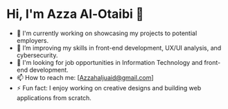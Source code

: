 # Hi, I'm Azza Al-Otaibi 👋

- 🔭 I'm currently working on showcasing my projects to potential employers.
- 🌱 I’m improving my skills in front-end development, UX/UI analysis, and cybersecurity.
- 💼 I'm looking for job opportunities in Information Technology and front-end development.
- 📫 How to reach me: [Azzahaljuaid@gmail.com]
- ⚡ Fun fact: I enjoy working on creative designs and building web applications from scratch.
